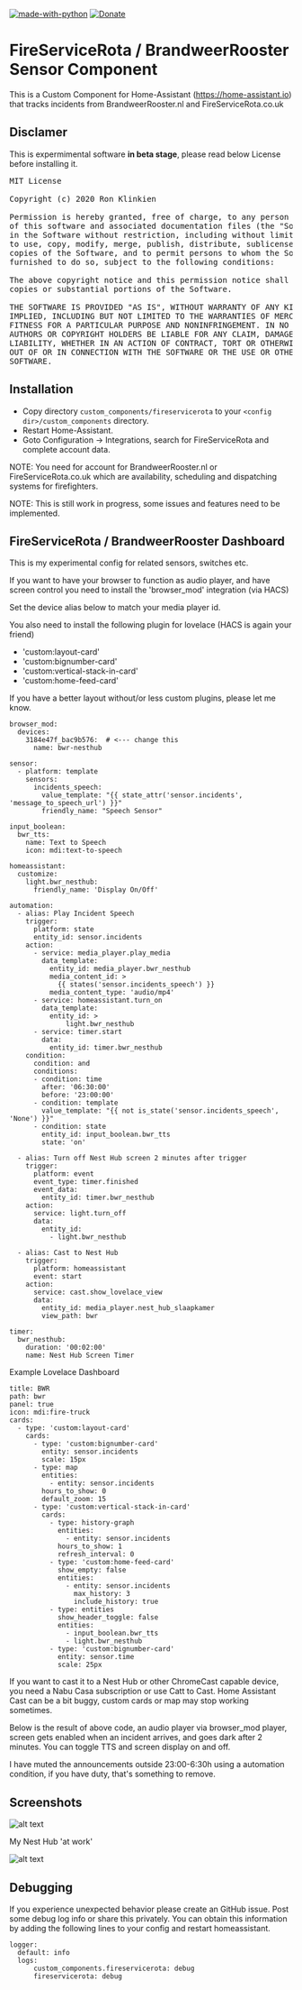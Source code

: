 [![made-with-python](https://img.shields.io/badge/Made%20with-Python-1f425f.svg)](https://www.python.org/) [![Donate](https://img.shields.io/badge/Donate-PayPal-green.svg)](https://www.paypal.me/cyberjunkynl/)

# FireServiceRota / BrandweerRooster Sensor Component
This is a Custom Component for Home-Assistant (https://home-assistant.io) that tracks incidents from BrandweerRooster.nl and FireServiceRota.co.uk

## Disclamer

This is expermimental software **in beta stage**, please read below License before installing it.

<pre>
MIT License

Copyright (c) 2020 Ron Klinkien

Permission is hereby granted, free of charge, to any person obtaining a copy
of this software and associated documentation files (the "Software"), to deal
in the Software without restriction, including without limitation the rights
to use, copy, modify, merge, publish, distribute, sublicense, and/or sell
copies of the Software, and to permit persons to whom the Software is
furnished to do so, subject to the following conditions:

The above copyright notice and this permission notice shall be included in all
copies or substantial portions of the Software.

THE SOFTWARE IS PROVIDED "AS IS", WITHOUT WARRANTY OF ANY KIND, EXPRESS OR
IMPLIED, INCLUDING BUT NOT LIMITED TO THE WARRANTIES OF MERCHANTABILITY,
FITNESS FOR A PARTICULAR PURPOSE AND NONINFRINGEMENT. IN NO EVENT SHALL THE
AUTHORS OR COPYRIGHT HOLDERS BE LIABLE FOR ANY CLAIM, DAMAGES OR OTHER
LIABILITY, WHETHER IN AN ACTION OF CONTRACT, TORT OR OTHERWISE, ARISING FROM,
OUT OF OR IN CONNECTION WITH THE SOFTWARE OR THE USE OR OTHER DEALINGS IN THE
SOFTWARE.
</pre>

## Installation

- Copy directory `custom_components/fireservicerota` to your `<config dir>/custom_components` directory.
- Restart Home-Assistant.
- Goto Configuration -> Integrations, search for FireServiceRota and complete account data.

NOTE: You need for account for BrandweerRooster.nl or FireServiceRota.co.uk which are availability, scheduling and dispatching systems for firefighters.

NOTE: This is still work in progress, some issues and features need to be implemented.

## FireServiceRota / BrandweerRooster Dashboard

This is my experimental config for related sensors, switches etc.

If you want to have your browser to function as audio player, and have screen control you need to install the 'browser_mod' integration (via HACS)

Set the device alias below to match your media player id.

You also need to install the following plugin for lovelace (HACS is again your friend)
- 'custom:layout-card'
- 'custom:bignumber-card'
- 'custom:vertical-stack-in-card'
- 'custom:home-feed-card'

If you have a better layout without/or less custom plugins, please let me know.

```
browser_mod:
  devices:
    3184e47f_bac9b576:  # <--- change this
      name: bwr-nesthub

sensor:
  - platform: template
    sensors:
      incidents_speech:
        value_template: "{{ state_attr('sensor.incidents', 'message_to_speech_url') }}"
        friendly_name: "Speech Sensor"

input_boolean:
  bwr_tts:
    name: Text to Speech
    icon: mdi:text-to-speech

homeassistant:
  customize:
    light.bwr_nesthub:
      friendly_name: 'Display On/Off'

automation:
  - alias: Play Incident Speech
    trigger:
      platform: state
      entity_id: sensor.incidents
    action:
      - service: media_player.play_media
        data_template:
          entity_id: media_player.bwr_nesthub
          media_content_id: >
            {{ states('sensor.incidents_speech') }}
          media_content_type: 'audio/mp4'
      - service: homeassistant.turn_on
        data_template: 
          entity_id: >
              light.bwr_nesthub
      - service: timer.start
        data:
          entity_id: timer.bwr_nesthub
    condition:
      condition: and
      conditions:
      - condition: time
        after: '06:30:00'
        before: '23:00:00'
      - condition: template
        value_template: "{{ not is_state('sensor.incidents_speech', 'None') }}"
      - condition: state
        entity_id: input_boolean.bwr_tts
        state: 'on'

  - alias: Turn off Nest Hub screen 2 minutes after trigger
    trigger:
      platform: event
      event_type: timer.finished
      event_data:
        entity_id: timer.bwr_nesthub
    action:
      service: light.turn_off
      data:
        entity_id:
          - light.bwr_nesthub

  - alias: Cast to Nest Hub
    trigger: 
      platform: homeassistant
      event: start
    action:
      service: cast.show_lovelace_view
      data: 
        entity_id: media_player.nest_hub_slaapkamer
        view_path: bwr

timer:
  bwr_nesthub:
    duration: '00:02:00'
    name: Nest Hub Screen Timer
```

Example Lovelace Dashboard

```
title: BWR
path: bwr
panel: true
icon: mdi:fire-truck
cards:
  - type: 'custom:layout-card'
    cards:
      - type: 'custom:bignumber-card'
        entity: sensor.incidents
        scale: 15px
      - type: map
        entities:
          - entity: sensor.incidents
        hours_to_show: 0
        default_zoom: 15
      - type: 'custom:vertical-stack-in-card'
        cards:
          - type: history-graph
            entities:
              - entity: sensor.incidents
            hours_to_show: 1
            refresh_interval: 0
          - type: 'custom:home-feed-card'
            show_empty: false
            entities:
              - entity: sensor.incidents
                max_history: 3
                include_history: true
          - type: entities
            show_header_toggle: false
            entities:
              - input_boolean.bwr_tts
              - light.bwr_nesthub
          - type: 'custom:bignumber-card'
            entity: sensor.time
            scale: 25px
```


If you want to cast it to a Nest Hub or other ChromeCast capable device, you need a Nabu Casa subscription or use Catt to Cast.
Home Assistant Cast can be a bit buggy, custom cards or map may stop working sometimes.

Below is the result of above code, an audio player via browser_mod player, screen gets enabled when an incident arrives, and goes dark after 2 minutes. You can toggle TTS and screen display on and off.

I have muted the announcements outside 23:00-6:30h using a automation condition, if you have duty, that's something to remove.


## Screenshots

![alt text](https://github.com/cyberjunky/home-assistant-brandweerrooster/blob/master/screenshots/bwr-nesthub-dash.png?raw=true "Screenshot BrandweerRooster Dashboard")

My Nest Hub 'at work'

![alt text](https://github.com/cyberjunky/home-assistant-brandweerrooster/blob/master/screenshots/nesthub.jpg?raw=true "Photo Nest Hub at work")


## Debugging
If you experience unexpected behavior please create an GitHub issue.
Post some debug log info or share this privately.
You can obtain this information by adding the following lines to your config and restart homeassistant.


```
logger:
  default: info
  logs:
      custom_components.fireservicerota: debug
      fireservicerota: debug
```
